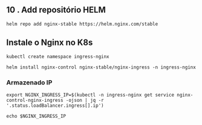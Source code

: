 ## 10 . Add repositório HELM


```helm repo add nginx-stable https://helm.nginx.com/stable```

## Instale o Nginx no K8s


```kubectl create namespace ingress-nginx```

```helm install nginx-control nginx-stable/nginx-ingress -n ingress-nginx```


### Armazenado IP 


```export NGINX_INGRESS_IP=$(kubectl -n ingress-nginx get service nginx-control-nginx-ingress -ojson | jq -r '.status.loadBalancer.ingress[].ip')```

```echo $NGINX_INGRESS_IP```